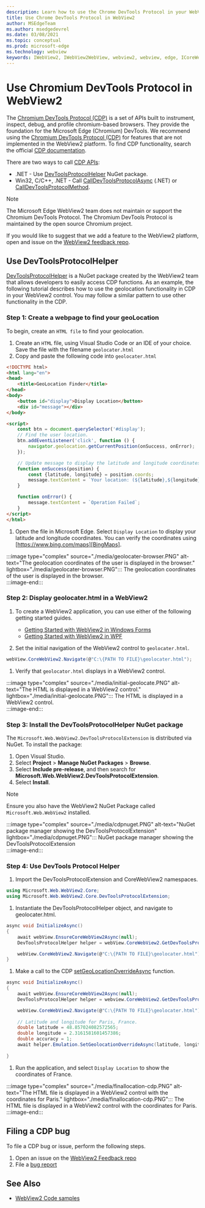 ```yaml
---
description: Learn how to use the Chrome DevTools Protocol in your WebView2 applications using the Microsoft Edge WebView2 CDP NuGet package
title: Use Chrome DevTools Protocol in WebView2
author: MSEdgeTeam
ms.author: msedgedevrel
ms.date: 03/08/2021
ms.topic: conceptual
ms.prod: microsoft-edge
ms.technology: webview
keywords: IWebView2, IWebView2WebView, webview2, webview, edge, ICoreWebView2, ICoreWebView2Controller, Chrome DevTools Protocol, CDP
---
```


# Use Chromium DevTools Protocol in WebView2

The [Chromium DevTools Protocol (CDP)](https://chromedevtools.github.io/devtools-protocol/) is a set of APIs built to instrument, inspect, debug, and profile chromium-based browsers. They provide the foundation for the Microsoft Edge (Chromium) DevTools. We recommend using the [Chromium DevTools Protocol (CDP)](https://chromedevtools.github.io/devtools-protocol/) for features that are not implemented in the WebView2 platform. To find CDP functionality, search the official [CDP documentation](https://chromedevtools.github.io/devtools-protocol/).

There are two ways to call [CDP APIs](https://chromedevtools.github.io/devtools-protocol/):
* .NET - Use [DevToolsProtocolHelper](https://int.nugettest.org/packages/Microsoft.Web.WebView2.DevToolsProtocolExtension/) NuGet package.
* Win32, C/C++, .NET - Call [CallDevToolsProtocolAsync](https://docs.microsoft.com/microsoft-edge/webview2/reference/dotnet/0-9-538/microsoft-web-webview2-core-corewebview2#calldevtoolsprotocolmethodasync) (.NET) or [CallDevToolsProtocolMethod](https://docs.microsoft.com/microsoft-edge/webview2/reference/win32/0-9-538/icorewebview2#calldevtoolsprotocolmethod).

> [!NOTE]
> The Microsoft Edge WebView2 team does not maintain or support the Chromium DevTools Protocol. The Chromium DevTools Protocol is maintained by the open source Chromium project. 
>
> If you would like to suggest that we add a feature to the WebView2 platform, open and issue on the [WebView2 feedback repo][WVFeedbackRepo].

## Use DevToolsProtocolHelper

[DevToolsProtocolHelper](https://int.nugettest.org/packages/Microsoft.Web.WebView2.DevToolsProtocolExtension/) is a NuGet package created by the WebView2 team that allows developers to easily access CDP functions. As an example, the following tutorial describes how to use the geolocation functionality in CDP in your WebView2 control. You may follow a similar pattern to use other functionality in the CDP.  

### Step 1: Create a webpage to find your geoLocation
To begin, create an `HTML file` to find your geolocation. 

1. Create an `HTML` file, using Visual Studio Code or an IDE of your choice. Save the file with the filename `geolocater.html`
1. Copy and paste the following code into `geolocater.html`

```HTML
<!DOCTYPE html>
<html lang="en">
<head>
    <title>GeoLocation Finder</title>
</head>
<body>
    <button id="display">Display Location</button>
    <div id="message"></div>
</body>

<script>
    const btn = document.querySelector('#display');
    // Find the user location.
    btn.addEventListener('click', function () {
        navigator.geolocation.getCurrentPosition(onSuccess, onError);
    });

    // Update message to display the latitude and longitude coordinates.
    function onSuccess(position) {
        const {latitude, longitude} = position.coords;
        message.textContent = `Your location: (${latitude},${longitude})`;
    }

    function onError() {
        message.textContent = `Operation Failed`;
    }
</script>
</html>
```

1. Open the file in Microsoft Edge. Select `Display Location` to display your latitude and longitude coordinates. You can verify the coordinates using [https://www.bing.com/maps][BingMaps].

:::image type="complex" source="./media/geolocater-browser.PNG" alt-text="The geolocation coordinates of the user is displayed in the browser." lightbox="./media/geolocater-browser.PNG":::
   The geolocation coordinates of the user is displayed in the browser.   
:::image-end:::

### Step 2: Display geolocater.html in a WebView2

1. To create a WebView2 application, you can use either of the following getting started guides.  
    * [Getting Started with WebView2 in Windows Forms][GetStartedWinForms]
    * [Getting Started with WebView2 in WPF][GetStartedWPF]

1. Set the initial navigation of the WebView2 control to `geolocater.html`.  

```c#
webView.CoreWebView2.Navigate(@"C:\{PATH TO FILE}\geolocater.html");
```

1. Verify that `geolocator.html` displays in a WebView2 control. 
 
:::image type="complex" source="./media/initial-geolocate.PNG" alt-text="The HTML is displayed in a WebView2 control." lightbox="./media/initial-geolocate.PNG":::
   The HTML is displayed in a WebView2 control.   
:::image-end:::

### Step 3: Install the DevToolsProtocolHelper NuGet package 

The `Microsoft.Web.WebView2.DevToolsProtocolExtension` is distributed via NuGet. To install the package:

1. Open Visual Studio.
1. Select **Project** > **Manage NuGet Packages** > **Browse**. 
1. Select **Include pre-release**, and then search for **Microsoft.Web.WebView2.DevToolsProtocolExtension**.
1. Select **Install**.

> [!NOTE] 
> Ensure you also have the WebView2 NuGet Package called `Microsoft.Web.WebView2` installed. 

:::image type="complex" source="./media/cdpnuget.PNG" alt-text="NuGet package manager showing the DevToolsProtocolExtension" lightbox="./media/cdpnuget.PNG":::
   NuGet package manager showing the DevToolsProtocolExtension  
:::image-end:::

### Step 4: Use DevTools Protocol Helper

1. Import the DevToolsProtocolExtension and CoreWebView2 namespaces.

```c#
using Microsoft.Web.WebView2.Core;
using Microsoft.Web.WebView2.Core.DevToolsProtocolExtension;
```

1. Instantiate the DevToolsProtocolHelper object, and navigate to geolocater.html.

```c#
async void InitializeAsync()
{
    await webView.EnsureCoreWebView2Async(null);
    DevToolsProtocolHelper helper = webView.CoreWebView2.GetDevToolsProtocolHelper(); 

    webView.CoreWebView2.Navigate(@"C:\{PATH TO FILE}\geolocater.html");
}
```

1. Make a call to the CDP [setGeoLocationOverrideAsync][setGeoLocationOverrideAsyncURL] function.

```c#
async void InitializeAsync()
{
    await webView.EnsureCoreWebView2Async(null);
    DevToolsProtocolHelper helper = webview.CoreWebView2.GetDevToolsProtocolHelper();

    webView.CoreWebView2.Navigate(@"C:\{PATH TO FILE}\geolocater.html");
    
    // Latitude and longitude for Paris, France.
    double latitude = 48.857024082572565;  
    double longitude = 2.3161581601457386;  
    double accuracy = 1;
    await helper.Emulation.SetGeolocationOverrideAsync(latitude, longitude, accuracy);
    
}
```

1. Run the application, and select `Display Location` to show the coordinates of France. 

:::image type="complex" source="./media/finallocation-cdp.PNG" alt-text="The HTML file is displayed in a WebView2 control with the coordinates for Paris." lightbox="./media/finallocation-cdp.PNG":::
   The HTML file is displayed in a WebView2 control with the coordinates for Paris.  
:::image-end:::

## Filing a CDP bug  

To file a CDP bug or issue, perform the following steps.

1. Open an issue on the [WebView2 Feedback repo][WVFeedbackRepo]
1. File a [bug report][bugreport]


## See Also

*    [WebView2 Code samples][WV2CodeSamples]


 <!-- links -->  

[bugreport]: https://bugs.chromium.org/p/chromium/issues/entry?components=Platform%3EDevTools%3EPlatform "Bug report"  
[WVFeedbackRepo]: https://github.com/MicrosoftEdge/WebView2Feedback "WebView2 Feedback GitHub Repo"
[BingMaps]: https://www.bing.com/maps "Bing"
[GetStartedWinForms]: https://docs.microsoft.com/microsoft-edge/webview2/gettingstarted/winforms "Getting started with WebView2 in Windows Forms"
[GetStartedWPF]: https://docs.microsoft.com/microsoft-edge/webview2/gettingstarted/wpf "Getting started with WebView2 in WPF"
[setGeoLocationOverrideAsyncURL]: https://docs.microsoft.com "Microsoft Docs"
[WV2CodeSamples]: https://github.com/MicrosoftEdge/WebView2Samples "WebView2 code samples"